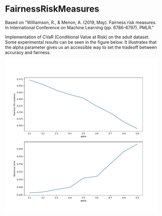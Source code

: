 # FairnessRiskMeasures

Based on "Williamson, R., & Menon, A. (2019, May). Fairness risk measures. In International Conference on Machine Learning (pp. 6786-6797). PMLR."

Implementation of CVaR (Conditional Value at Risk) on the adult dataset. Some experimental results can be seen in the figure below. It illustrates that the alpha parameter gives us an accessible way to set the tradeoff between accuracy and fairness.

![Experimental results](https://github.com/JohanvandenHeuvel/FairnessRiskMeasures/blob/main/img.png?raw=true)
